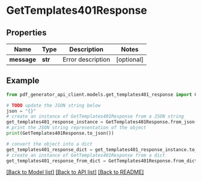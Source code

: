 # GetTemplates401Response


## Properties

Name | Type | Description | Notes
------------ | ------------- | ------------- | -------------
**message** | **str** | Error description | [optional] 

## Example

```python
from pdf_generator_api_client.models.get_templates401_response import GetTemplates401Response

# TODO update the JSON string below
json = "{}"
# create an instance of GetTemplates401Response from a JSON string
get_templates401_response_instance = GetTemplates401Response.from_json(json)
# print the JSON string representation of the object
print(GetTemplates401Response.to_json())

# convert the object into a dict
get_templates401_response_dict = get_templates401_response_instance.to_dict()
# create an instance of GetTemplates401Response from a dict
get_templates401_response_from_dict = GetTemplates401Response.from_dict(get_templates401_response_dict)
```
[[Back to Model list]](../README.md#documentation-for-models) [[Back to API list]](../README.md#documentation-for-api-endpoints) [[Back to README]](../README.md)


